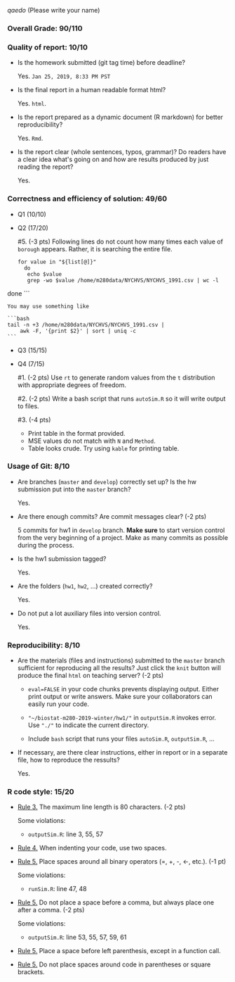 *qaedo* (Please write your name)


### Overall Grade: 90/110
### Quality of report: 10/10

-   Is the homework submitted (git tag time) before deadline?  

	Yes. `Jan 25, 2019, 8:33 PM PST`       

-   Is the final report in a human readable format html? 

    Yes. `html`.

-   Is the report prepared as a dynamic document (R markdown) for better reproducibility?

    Yes. `Rmd`.

-   Is the report clear (whole sentences, typos, grammar)? Do readers have a clear idea what's going on and how are results produced by just reading the report? 

	 Yes. 

### Correctness and efficiency of solution: 49/60

-   Q1 (10/10)

-   Q2 (17/20)

	\#5. (-3 pts) Following lines do not count how many times each value of `borough` appears. Rather, it is searching the entire file. 
	
	```
	for value in "${list[@]}"
  	  do
       echo $value
       grep -wo $value /home/m280data/NYCHVS/NYCHVS_1991.csv | wc -l
   done
	```
	
	You may use something like
	
	```bash 
	tail -n +3 /home/m280data/NYCHVS/NYCHVS_1991.csv | 
		awk -F, '{print $2}' | sort | uniq -c
	```

	
-   Q3 (15/15)

	
-  Q4 (7/15)

	\#1. (-2 pts) Use `rt` to generate random values from the `t` distribution with appropriate degrees of freedom. 

	\#2. (-2 pts) Write a bash script that runs `autoSim.R` so it will write output to files. 
	
	\#3. (-4 pts) 
	-  Print table in the format provided. 
	-  MSE values do not match with `N` and `Method`.
	-	Table looks crude. Try using `kable` for printing table. 

  
 
### Usage of Git: 8/10

-   Are branches (`master` and `develop`) correctly set up? Is the hw submission put into the `master` branch? 

    Yes. 

-   Are there enough commits? Are commit messages clear? (-2 pts)

    5 commits for hw1 in `develop` branch. **Make sure** to start version control from the very beginning of a project. Make as many commits as possible during the process. 

                  
-   Is the hw1 submission tagged? 

	Yes. 

-   Are the folders (`hw1`, `hw2`, ...) created correctly? 

    Yes.
  
-   Do not put a lot auxiliary files into version control. 

	Yes. 
	
### Reproducibility: 8/10

-   Are the materials (files and instructions) submitted to the `master` branch sufficient for reproducing all the results? Just click the `knit` button will produce the final `html` on teaching server? (-2 pts)

	- `eval=FALSE` in your code chunks 
  	prevents displaying output. Either print output or write answers. 
 Make sure your collaborators can easily run your code.   	
 
 	- `"~/biostat-m280-2019-winter/hw1/"` in `outputSim.R` invokes error. Use `"./"` to indicate the current directory.

 	- Include `bash` script that runs your files `autoSim.R`, `outputSim.R`, ... 
	
-   If necessary, are there clear instructions, either in report or in a separate file, how to reproduce the ressults?

    Yes.

### R code style: 15/20

-   [Rule 3.](https://google.github.io/styleguide/Rguide.xml#linelength) The maximum line length is 80 characters.  (-2 pts) 

	Some violations:
	- `outputSim.R`: line 3, 55, 57
	
-   [Rule 4.](https://google.github.io/styleguide/Rguide.xml#indentation) When indenting your code, use two spaces.

-   [Rule 5.](https://google.github.io/styleguide/Rguide.xml#spacing) Place spaces around all binary operators (=, +, -, &lt;-, etc.).  (-1 pt)

	Some violations:
	- `runSim.R`: line 47, 48
		
-   [Rule 5.](https://google.github.io/styleguide/Rguide.xml#spacing) Do not place a space before a comma, but always place one after a comma. (-2 pts) 

	Some violations:
	- `outputSim.R`: line 53, 55, 57, 59, 61 
	
	
-   [Rule 5.](https://google.github.io/styleguide/Rguide.xml#spacing) Place a space before left parenthesis, except in a function call.

-   [Rule 5.](https://google.github.io/styleguide/Rguide.xml#spacing) Do not place spaces around code in parentheses or square brackets.
